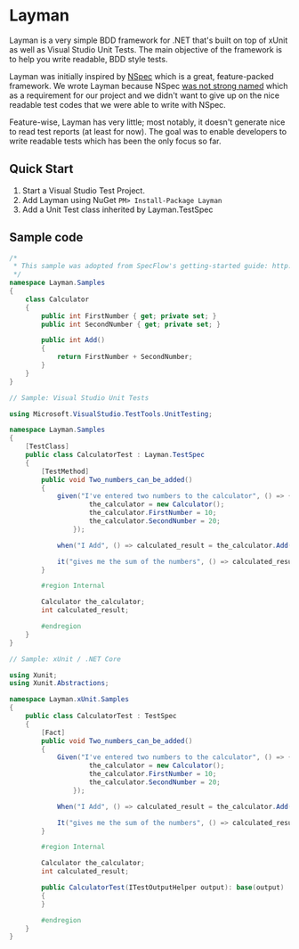 # Layman
Layman is a very simple BDD framework for .NET that's built on top of xUnit as well as Visual Studio Unit Tests. 
The main objective of the framework is to help you write readable, BDD style tests.

Layman was initially inspired by [NSpec](https://github.com/mattflo/NSpec) which is a great, feature-packed framework.
We wrote Layman because NSpec [was not strong named](https://github.com/mattflo/NSpec/issues/72) which as a requirement
for our project and we didn't want to give up on the nice readable test codes that we were able to write with NSpec. 

Feature-wise, Layman has very little; most notably, it doesn't generate nice to read test reports (at least for now). 
The goal was to enable developers to write readable tests which has been the only focus so far.

## Quick Start
1. Start a Visual Studio Test Project.
2. Add Layman using NuGet
	`PM> Install-Package Layman`
3. Add a Unit Test class inherited by Layman.TestSpec

## Sample code

```C#
/*
 * This sample was adopted from SpecFlow's getting-started guide: http://www.specflow.org/getting-started/
 */
namespace Layman.Samples
{
    class Calculator
    {
        public int FirstNumber { get; private set; }
        public int SecondNumber { get; private set; }

        public int Add()
        {
            return FirstNumber + SecondNumber;
        }
    }
}
```
```C#
// Sample: Visual Studio Unit Tests

using Microsoft.VisualStudio.TestTools.UnitTesting;

namespace Layman.Samples
{
    [TestClass]
    public class CalculatorTest : Layman.TestSpec
    {
        [TestMethod]
        public void Two_numbers_can_be_added()
        {
            given("I've entered two numbers to the calculator", () => {
                    the_calculator = new Calculator();
                    the_calculator.FirstNumber = 10;
                    the_calculator.SecondNumber = 20;
                });

            when("I Add", () => calculated_result = the_calculator.Add());

            it("gives me the sum of the numbers", () => calculated_result.should_be(30));
        }

        #region Internal

        Calculator the_calculator;
        int calculated_result;

        #endregion
    }
}
```

```C#
// Sample: xUnit / .NET Core

using Xunit;
using Xunit.Abstractions;

namespace Layman.xUnit.Samples
{
    public class CalculatorTest : TestSpec
    {
        [Fact]
        public void Two_numbers_can_be_added()
        {
            Given("I've entered two numbers to the calculator", () => {
                    the_calculator = new Calculator();
                    the_calculator.FirstNumber = 10;
                    the_calculator.SecondNumber = 20;
                });

            When("I Add", () => calculated_result = the_calculator.Add());

            It("gives me the sum of the numbers", () => calculated_result.Should_be(30));
        }

        #region Internal

        Calculator the_calculator;
        int calculated_result;

        public CalculatorTest(ITestOutputHelper output): base(output)
        {
        }

        #endregion
    }
}

```